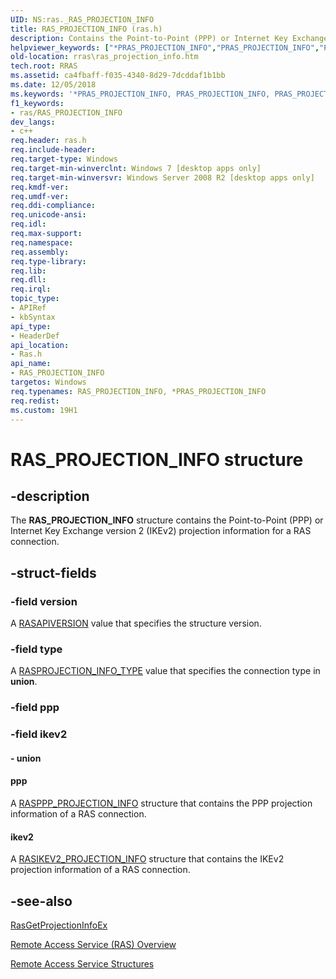 ```yaml
---
UID: NS:ras._RAS_PROJECTION_INFO
title: RAS_PROJECTION_INFO (ras.h)
description: Contains the Point-to-Point (PPP) or Internet Key Exchange version 2 (IKEv2) projection information for a RAS connection.
helpviewer_keywords: ["*PRAS_PROJECTION_INFO","PRAS_PROJECTION_INFO","PRAS_PROJECTION_INFO structure pointer [RAS]","RAS_PROJECTION_INFO","RAS_PROJECTION_INFO structure [RAS]","ras/PRAS_PROJECTION_INFO","ras/RAS_PROJECTION_INFO","rras.ras_projection_info"]
old-location: rras\ras_projection_info.htm
tech.root: RRAS
ms.assetid: ca4fbaff-f035-4340-8d29-7dcddaf1b1bb
ms.date: 12/05/2018
ms.keywords: '*PRAS_PROJECTION_INFO, PRAS_PROJECTION_INFO, PRAS_PROJECTION_INFO structure pointer [RAS], RAS_PROJECTION_INFO, RAS_PROJECTION_INFO structure [RAS], ras/PRAS_PROJECTION_INFO, ras/RAS_PROJECTION_INFO, rras.ras_projection_info'
f1_keywords:
- ras/RAS_PROJECTION_INFO
dev_langs:
- c++
req.header: ras.h
req.include-header: 
req.target-type: Windows
req.target-min-winverclnt: Windows 7 [desktop apps only]
req.target-min-winversvr: Windows Server 2008 R2 [desktop apps only]
req.kmdf-ver: 
req.umdf-ver: 
req.ddi-compliance: 
req.unicode-ansi: 
req.idl: 
req.max-support: 
req.namespace: 
req.assembly: 
req.type-library: 
req.lib: 
req.dll: 
req.irql: 
topic_type:
- APIRef
- kbSyntax
api_type:
- HeaderDef
api_location:
- Ras.h
api_name:
- RAS_PROJECTION_INFO
targetos: Windows
req.typenames: RAS_PROJECTION_INFO, *PRAS_PROJECTION_INFO
req.redist: 
ms.custom: 19H1
---
```


# RAS_PROJECTION_INFO structure


## -description


The <b>RAS_PROJECTION_INFO</b> structure contains the  Point-to-Point (PPP) or Internet Key Exchange version 2 (IKEv2) projection information for a RAS connection.


## -struct-fields




### -field version

A <a href="https://docs.microsoft.com/previous-versions/windows/desktop/legacy/dd408102(v=vs.85)">RASAPIVERSION</a> value that specifies the structure version.


### -field type

A <a href="https://docs.microsoft.com/windows/desktop/api/ras/ne-ras-rasprojection_info_type">RASPROJECTION_INFO_TYPE</a> value that specifies the connection type in <b>union</b>.


### -field ppp

 


### -field ikev2

 




#### - union



#### ppp

A <a href="https://docs.microsoft.com/windows/desktop/api/ras/ns-ras-rasppp_projection_info">RASPPP_PROJECTION_INFO</a> structure that contains the PPP projection information of a RAS connection.



#### ikev2

A <a href="https://docs.microsoft.com/windows/desktop/api/ras/ns-ras-rasikev2_projection_info">RASIKEV2_PROJECTION_INFO</a> structure that contains the IKEv2 projection information of a RAS connection.


## -see-also




<a href="https://docs.microsoft.com/windows/desktop/api/ras/nf-ras-rasgetprojectioninfoex">RasGetProjectionInfoEx</a>



<a href="https://docs.microsoft.com/windows/desktop/RRAS/about-remote-access-service">Remote Access Service (RAS) Overview</a>



<a href="https://docs.microsoft.com/windows/desktop/RRAS/remote-access-service-structures">Remote Access Service Structures</a>
 

 

